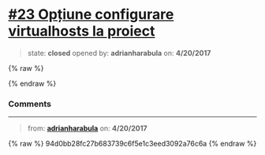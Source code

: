 # [\#23 Opțiune configurare virtualhosts la proiect](https://github.com/adrianharabula/condr/issues/23)

> state: **closed** opened by: **adrianharabula** on: **4/20/2017**

{% raw %}

{% endraw %}


### Comments

---
> from: [**adrianharabula**](https://github.com/adrianharabula/condr/issues/23#issuecomment-295733603) on: **4/20/2017**

{% raw %}
94d0bb28fc27b683739c6f5e1c3eed3092a76c6a
{% endraw %}
